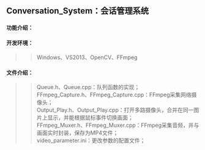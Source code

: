 ## Conversation_System：会话管理系统


#### 功能介绍：

#### 开发环境：
>> Windows、VS2013、OpenCV、FFmpeg <br>
#### 文件介绍：

>> Queue.h、Queue.cpp：队列函数的实现；<br>
>> FFmpeg_Capture.h、FFmpeg_Capture.cpp：FFmpeg采集网络摄像头；<br>
>> Output_Play.h、Output_Play.cpp：打开多路摄像头，合并在同一图片上显示，并能根据鼠标事件切换画面；<br>
>> FFmpeg_Muxer.h、FFmpeg_Muxer.cpp：FFmpeg采集音频，并与画面实时封装，保存为MP4文件；<br>
>> video_parameter.ini：更改参数的配置文件；<br>
